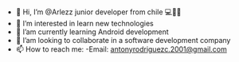 - 👋 Hi, I’m @Arlezz junior developer from chile 💻🧑🏻
- 👀 I’m interested in learn new technologies
- 🌱 I’am currently learning Android development
- 💞️ I’am looking to collaborate in a software development company
- 📫 How to reach me:
     -Email: antonyrodriguezc.2001@gmail.com

<!---
Arlezz/Arlezz is a ✨ special ✨ repository because its `README.md` (this file) appears on your GitHub profile.
You can click the Preview link to take a look at your changes.
--->
